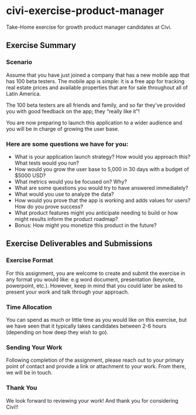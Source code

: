 # civi-exercise-product-manager
Take-Home exercise for growth product manager candidates at Civi.


## Exercise Summary

### Scenario
Assume that you have just joined a company that has a new mobile app that has 100 beta testers. The mobile app is simple: it is a free app for tracking real estate prices and available properties that are for sale throughout all of Latin America.

The 100 beta testers are all friends and family, and so far they’ve provided you with good feedback on the app; they “really like it”! 

You are now preparing to launch this application to a wider audience and you will be in charge of growing the user base. 

### Here are some questions we have for you:

* What is your application launch strategy? How would you approach this? What tests would you run?
* How would you grow the user base to 5,000 in 30 days with a budget of $5000 USD?
* What metrics would you be focused on? Why?
* What are some questions you would try to have answered immediately?
* What would you use to analyze the data?
* How would you prove that the app is working and adds values for users? How do you prove success?
* What product features might you anticipate needing to build or how might results inform the product roadmap?
* Bonus: How might you monetize this product in the future?

## Exercise Deliverables and Submissions
### Exercise Format
For this assignment, you are welcome to create and submit the exercise in any format you would like: e.g word document, presentation (keynote, powerpoint, etc.). However, keep in mind that you could later be asked to present your work and talk through your approach. 

### Time Allocation
You can spend as much or little time as you would like on this exercise, but we have seen that it typically takes candidates between 2-6 hours (depending on how deep they wish to go).

### Sending Your Work
Following completion of the assignment, please reach out to your primary point of contact and provide a link or attachment to your work. From there, we will be in touch. 

### Thank You
We look forward to reviewing your work! And thank you for considering Civi!!
